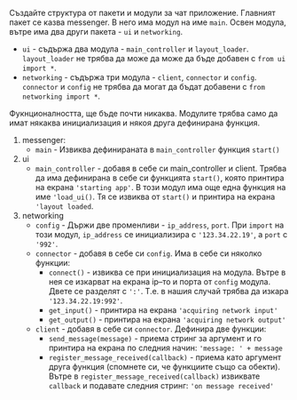 Създайте структура от пакети и модули за чат приложение. Главният пакет се казва messenger. В него има модул на име `main`. Освен модула, вътре има два други пакета - `ui` и `networking`. 
* `ui` - съдържа два модула - `main_controller` и `layout_loader`. `layout_loader` не трябва да може да може да бъде добавен с `from ui import *`.
* `networking` - съдържа три модула - `client`, `connector` и `config`. `connector` и `config` не трябва да могат да бъдат добавени с `from networking import *`.

Фукнционалността, ще бъде почти никаква. Модулите трябва само да имат някаква инициализация и някоя друга дефинирана функция.

1. messenger: 
    - `main` - Извиква дефинираната в `main_controller` функция `start()`
1. ui
    - `main_controller` - добавя в себе си main_controller и client. Трябва да има дефинирана в себе си функцията `start()`, която принтира на екрана `'starting app'`. В този модул има още една функция на име `'load_ui()`. Тя се извиква от `start()` и принтира на екрана `'layout loaded`. 
1. networking
    - `config` - Държи две променливи - `ip_address`, `port`. При `import` на този модул, `ip_address` се инициализира с `'123.34.22.19'`, а `port` с `'992'`.
    - `connector` - добавя в себе си `config`. Има в себе си няколко функции:
        * `connect()` - извиква се при инициализация на модула. Вътре в нея се изкарват на екрана ip–то и порта от `config` модула. Двете се разделят с `':'`. Т.е. в нашия случай трябва да изкара `'123.34.22.19:992'`.
	    * `get_input()` - принтира на екрана `'acquiring network input'`
	    * `get_output()` - принтира на екрана `'acquiring network output'`
    - `client` - добавя в себе си `connector`. Дефинира две функции:
        * `send_message(message)` - приема стринг за аргумент и го принтира на екрана по следния начин: `'message: ' + message`
        * `register_message_received(callback)` - приема като аргумент друга функция (спомнете си, че функциите също са обекти). Вътре в `register_message_received(callback)` извиквате `callback` и подавате следния стринг: `'on message received'`
